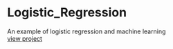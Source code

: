 # Logistic_Regression
An example of logistic regression and machine learning<br>
[view project](https://github.com/Moriango/Logistic_Regression/blob/main/Linear%20Regression.ipynb)
